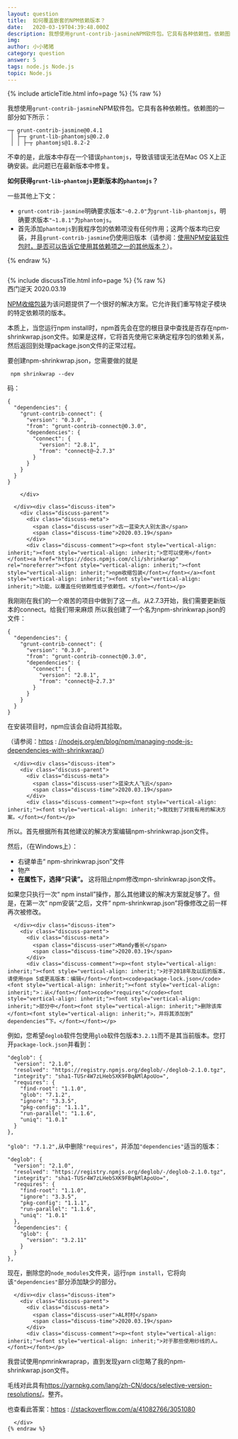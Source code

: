 ```yaml
---
layout: question
title:  如何覆盖嵌套的NPM依赖版本？
date:   2020-03-19T04:39:48.000Z
description: 我想使用grunt-contrib-jasmineNPM软件包。它具有各种依赖性。依赖图的一部分如下所示：─┬ grunt-contrib-jasmi...
img: 
author: 小小猪猪
category: question
answer: 5
tags: node.js Node.js
topic: Node.js
---
```

<div class="article-root">
  <div class="article">
    {% include articleTitle.html info=page %}
    {% raw %}
    <div class="article-content"><p><font style="vertical-align: inherit;"><font style="vertical-align: inherit;">我想使用</font></font><code>grunt-contrib-jasmine</code><font style="vertical-align: inherit;"><font style="vertical-align: inherit;">NPM软件包。</font><font style="vertical-align: inherit;">它具有各种依赖性。</font><font style="vertical-align: inherit;">依赖图的一部分如下所示：</font></font></p>

<pre><code>─┬ grunt-contrib-jasmine@0.4.1<font></font>
 │ ├─┬ grunt-lib-phantomjs@0.2.0<font></font>
 │ │ ├─┬ phantomjs@1.8.2-2<font></font>
</code></pre>

<p><font style="vertical-align: inherit;"><font style="vertical-align: inherit;">不幸的是，此版本中存在一个错误</font></font><code>phantomjs</code><font style="vertical-align: inherit;"><font style="vertical-align: inherit;">，导致该</font><font style="vertical-align: inherit;">错误</font><font style="vertical-align: inherit;">无法在Mac OS X上正确安装。此问题已在最新版本中修复。</font></font></p>

<p><strong><font style="vertical-align: inherit;"><font style="vertical-align: inherit;">如何获得</font></font><code>grunt-lib-phantomjs</code><font style="vertical-align: inherit;"><font style="vertical-align: inherit;">更新版本的</font></font><code>phantomjs</code><font style="vertical-align: inherit;"><font style="vertical-align: inherit;">？</font></font></strong></p>

<p><font style="vertical-align: inherit;"><font style="vertical-align: inherit;">一些其他上下文：</font></font></p>

<ul>
<li><code>grunt-contrib-jasmine</code><font style="vertical-align: inherit;"><font style="vertical-align: inherit;">明确要求版本</font></font><code>"~0.2.0"</code><font style="vertical-align: inherit;"><font style="vertical-align: inherit;">为</font></font><code>grunt-lib-phantomjs</code><font style="vertical-align: inherit;"><font style="vertical-align: inherit;">，明确要求版本</font></font><code>"~1.8.1"</code><font style="vertical-align: inherit;"><font style="vertical-align: inherit;">为</font></font><code>phantomjs</code><font style="vertical-align: inherit;"><font style="vertical-align: inherit;">。</font></font></li>
<li><font style="vertical-align: inherit;"><font style="vertical-align: inherit;">首先添加</font></font><code>phantomjs</code><font style="vertical-align: inherit;"><font style="vertical-align: inherit;">到我程序包的依赖项没有任何作用；</font><font style="vertical-align: inherit;">这两个版本均已安装，并且</font></font><code>grunt-contrib-jasmine</code><font style="vertical-align: inherit;"><font style="vertical-align: inherit;">仍使用旧版本（请参阅：</font></font><a href="https://stackoverflow.com/questions/11233133/when-installing-a-package-with-npm-can-you-tell-it-to-use-a-different-version-o"><font style="vertical-align: inherit;"><font style="vertical-align: inherit;">使用NPM安装软件包时，是否可以告诉它使用其依赖项之一的其他版本？</font></font></a><font style="vertical-align: inherit;"><font style="vertical-align: inherit;">）。</font></font></li>
</ul></div>
    {% endraw %}
  </div>
  <p style="height: 0;width:0;overflow: hidden;"> 第2371篇《如何覆盖嵌套的NPM依赖版本？》来自Winter(https://github.com/aiyld/aiyld.github.io)的站点</p>
  <div class="discuss-wrapper">
    {% include discussTitle.html info=page %}
    {% raw %}
    <div class="discuss-item">
        <div class="discuss-parent">
          <div class="discuss-meta">
            <span class="discuss-user">西门逆天</span>
            <span class="discuss-time">2020.03.19</span>
          </div>
          <div class="discuss-comment"><p><a href="https://docs.npmjs.com/cli/shrinkwrap" rel="nofollow noreferrer"><font style="vertical-align: inherit;"><font style="vertical-align: inherit;">NPM收缩包装</font></font></a><font style="vertical-align: inherit;"><font style="vertical-align: inherit;">为该问题提供了一个很好的解决方案。</font><font style="vertical-align: inherit;">它允许我们重写特定子模块的特定依赖项的版本。</font></font></p>

<p><font style="vertical-align: inherit;"><font style="vertical-align: inherit;">本质上，当您运行npm install时，npm首先会在您的根目录中查找是否存在npm-shrinkwrap.json文件。</font><font style="vertical-align: inherit;">如果是这样，它将首先使用它来确定程序包的依赖关系，然后返回到处理package.json文件的正常过程。</font></font></p>

<p><font style="vertical-align: inherit;"><font style="vertical-align: inherit;">要创建npm-shrinkwrap.json，您需要做的就是</font></font></p>

<pre><code> npm shrinkwrap --dev
</code></pre>

<p><font style="vertical-align: inherit;"><font style="vertical-align: inherit;">码：</font></font></p>

<pre><code>{<font></font>
  "dependencies": {<font></font>
    "grunt-contrib-connect": {<font></font>
      "version": "0.3.0",<font></font>
      "from": "grunt-contrib-connect@0.3.0",<font></font>
      "dependencies": {<font></font>
        "connect": {<font></font>
          "version": "2.8.1",<font></font>
          "from": "connect@~2.7.3"<font></font>
        }<font></font>
      }<font></font>
    }<font></font>
  }<font></font>
}<font></font>
</code></pre></div>
        </div>
        
      </div><div class="discuss-item">
        <div class="discuss-parent">
          <div class="discuss-meta">
            <span class="discuss-user">古一蓝染大人别太浪</span>
            <span class="discuss-time">2020.03.19</span>
          </div>
          <div class="discuss-comment"><p><font style="vertical-align: inherit;"><font style="vertical-align: inherit;">您可以使用</font></font><a href="https://docs.npmjs.com/cli/shrinkwrap" rel="noreferrer"><font style="vertical-align: inherit;"><font style="vertical-align: inherit;">npm收缩包装</font></font></a><font style="vertical-align: inherit;"><font style="vertical-align: inherit;">功能，以覆盖任何依赖性或子依赖性。</font></font></p>

<p><font style="vertical-align: inherit;"><font style="vertical-align: inherit;">我刚刚在我们的一个艰苦的项目中做到了这一点。</font><font style="vertical-align: inherit;">从2.7.3开始，我们需要更新版本的connect。</font><font style="vertical-align: inherit;">给我们带来麻烦 </font><font style="vertical-align: inherit;">所以我创建了一个名为npm-shrinkwrap.json的文件：</font></font></p>

<pre><code>{<font></font>
  "dependencies": {<font></font>
    "grunt-contrib-connect": {<font></font>
      "version": "0.3.0",<font></font>
      "from": "grunt-contrib-connect@0.3.0",<font></font>
      "dependencies": {<font></font>
        "connect": {<font></font>
          "version": "2.8.1",<font></font>
          "from": "connect@~2.7.3"<font></font>
        }<font></font>
      }<font></font>
    }<font></font>
  }<font></font>
}<font></font>
</code></pre>

<p><font style="vertical-align: inherit;"><font style="vertical-align: inherit;">在安装项目时，npm应该会自动将其拾取。</font></font></p>

<p><font style="vertical-align: inherit;"><font style="vertical-align: inherit;">（请参阅：</font></font><a href="https://nodejs.org/en/blog/npm/managing-node-js-dependencies-with-shrinkwrap/" rel="noreferrer"><font style="vertical-align: inherit;"><font style="vertical-align: inherit;">https</font></font></a><font style="vertical-align: inherit;"><font style="vertical-align: inherit;"> : </font><a href="https://nodejs.org/en/blog/npm/managing-node-js-dependencies-with-shrinkwrap/" rel="noreferrer"><font style="vertical-align: inherit;">//nodejs.org/en/blog/npm/managing-node-js-dependencies-with-shrinkwrap/</font></a><font style="vertical-align: inherit;">）</font></font></p></div>
        </div>
        
      </div><div class="discuss-item">
        <div class="discuss-parent">
          <div class="discuss-meta">
            <span class="discuss-user">蓝染大人飞云</span>
            <span class="discuss-time">2020.03.19</span>
          </div>
          <div class="discuss-comment"><p><font style="vertical-align: inherit;"><font style="vertical-align: inherit;">我找到了对我有用的解决方案。</font></font></p>

<p><font style="vertical-align: inherit;"><font style="vertical-align: inherit;">所以。</font><font style="vertical-align: inherit;">首先根据所有其他建议的解决方案编辑npm-shrinkwrap.json文件。</font></font></p>

<p><font style="vertical-align: inherit;"><font style="vertical-align: inherit;">然后，（在Windows上）：</font></font></p>

<ul>
<li><font style="vertical-align: inherit;"><font style="vertical-align: inherit;">右键单击“ npm-shrinkwrap.json”文件</font></font></li>
<li><font style="vertical-align: inherit;"><font style="vertical-align: inherit;">物产</font></font></li>
<li><strong><font style="vertical-align: inherit;"><font style="vertical-align: inherit;">在属性下，选择“只读”。</font></font></strong><font style="vertical-align: inherit;"><font style="vertical-align: inherit;">
这将阻止npm修改mpn-shrinkwrap.json文件。</font></font></li>
</ul>

<p><font style="vertical-align: inherit;"><font style="vertical-align: inherit;">如果您只执行一次“ npm install”操作，那么其他建议的解决方案就足够了。</font><font style="vertical-align: inherit;">但是，在第一次“ npm安装”之后，文件“ npm-shrinkwrap.json”将像修改之前一样再次被修改。</font></font></p></div>
        </div>
        
      </div><div class="discuss-item">
        <div class="discuss-parent">
          <div class="discuss-meta">
            <span class="discuss-user">Mandy番长</span>
            <span class="discuss-time">2020.03.19</span>
          </div>
          <div class="discuss-comment"><p><font style="vertical-align: inherit;"><font style="vertical-align: inherit;">对于2018年及以后的版本，请使用npm 5或更高版本：编辑</font></font><code>package-lock.json</code><font style="vertical-align: inherit;"><font style="vertical-align: inherit;">：从</font></font><code>"requires"</code><font style="vertical-align: inherit;"><font style="vertical-align: inherit;">部分中</font><font style="vertical-align: inherit;">删除该库</font><font style="vertical-align: inherit;">，并将其添加到“ dependencies”下。</font></font></p>

<p><font style="vertical-align: inherit;"><font style="vertical-align: inherit;">例如，您希望</font></font><code>deglob</code><font style="vertical-align: inherit;"><font style="vertical-align: inherit;">软件包使用</font></font><code>glob</code><font style="vertical-align: inherit;"><font style="vertical-align: inherit;">软件包版本</font></font><code>3.2.11</code><font style="vertical-align: inherit;"><font style="vertical-align: inherit;">而不是其当前</font><font style="vertical-align: inherit;">版本</font><font style="vertical-align: inherit;">。</font><font style="vertical-align: inherit;">您打开</font></font><code>package-lock.json</code><font style="vertical-align: inherit;"><font style="vertical-align: inherit;">并看到：</font></font></p>

<pre><code>"deglob": {<font></font>
  "version": "2.1.0",<font></font>
  "resolved": "https://registry.npmjs.org/deglob/-/deglob-2.1.0.tgz",<font></font>
  "integrity": "sha1-TUSr4W7zLHebSXK9FBqAMlApoUo=",<font></font>
  "requires": {<font></font>
    "find-root": "1.1.0",<font></font>
    "glob": "7.1.2",<font></font>
    "ignore": "3.3.5",<font></font>
    "pkg-config": "1.1.1",<font></font>
    "run-parallel": "1.1.6",<font></font>
    "uniq": "1.0.1"<font></font>
  }<font></font>
},<font></font>
</code></pre>

<p><font style="vertical-align: inherit;"></font><code>"glob": "7.1.2",</code><font style="vertical-align: inherit;"><font style="vertical-align: inherit;">从中</font><font style="vertical-align: inherit;">删除</font></font><code>"requires"</code><font style="vertical-align: inherit;"><font style="vertical-align: inherit;">，并添加</font></font><code>"dependencies"</code><font style="vertical-align: inherit;"><font style="vertical-align: inherit;">适当的版本：</font></font></p>

<pre><code>"deglob": {<font></font>
  "version": "2.1.0",<font></font>
  "resolved": "https://registry.npmjs.org/deglob/-/deglob-2.1.0.tgz",<font></font>
  "integrity": "sha1-TUSr4W7zLHebSXK9FBqAMlApoUo=",<font></font>
  "requires": {<font></font>
    "find-root": "1.1.0",<font></font>
    "ignore": "3.3.5",<font></font>
    "pkg-config": "1.1.1",<font></font>
    "run-parallel": "1.1.6",<font></font>
    "uniq": "1.0.1"<font></font>
  },<font></font>
  "dependencies": {<font></font>
    "glob": {<font></font>
      "version": "3.2.11"<font></font>
    }<font></font>
  }<font></font>
},<font></font>
</code></pre>

<p><font style="vertical-align: inherit;"><font style="vertical-align: inherit;">现在，删除您的</font></font><code>node_modules</code><font style="vertical-align: inherit;"><font style="vertical-align: inherit;">文件夹，运行</font></font><code>npm install</code><font style="vertical-align: inherit;"><font style="vertical-align: inherit;">，它将向该</font></font><code>"dependencies"</code><font style="vertical-align: inherit;"><font style="vertical-align: inherit;">部分</font><font style="vertical-align: inherit;">添加缺少的</font><font style="vertical-align: inherit;">部分。</font></font></p></div>
        </div>
        
      </div><div class="discuss-item">
        <div class="discuss-parent">
          <div class="discuss-meta">
            <span class="discuss-user">AL村村</span>
            <span class="discuss-time">2020.03.19</span>
          </div>
          <div class="discuss-comment"><p><font style="vertical-align: inherit;"><font style="vertical-align: inherit;">对于那些使用纱线的人。 </font></font></p>

<p><font style="vertical-align: inherit;"><font style="vertical-align: inherit;">我尝试使用npmrinkwraprap，直到发现yarn cli忽略了我的npm-shrinkwrap.json文件。 </font></font></p>

<p><font style="vertical-align: inherit;"><font style="vertical-align: inherit;">毛线对此具有</font></font><a href="https://yarnpkg.com/lang/en/docs/selective-version-resolutions/" rel="noreferrer"><font style="vertical-align: inherit;"><font style="vertical-align: inherit;">https://yarnpkg.com/lang/zh-CN/docs/selective-version-resolutions/</font></font></a><font style="vertical-align: inherit;"><font style="vertical-align: inherit;">。</font><font style="vertical-align: inherit;">整齐。</font></font></p>

<p><font style="vertical-align: inherit;"><font style="vertical-align: inherit;">也查看此答案：</font><a href="https://stackoverflow.com/a/41082766/3051080"><font style="vertical-align: inherit;">https</font></a><font style="vertical-align: inherit;"> : </font></font><a href="https://stackoverflow.com/a/41082766/3051080"><font style="vertical-align: inherit;"><font style="vertical-align: inherit;">//stackoverflow.com/a/41082766/3051080</font></font></a></p></div>
        </div>
        
      </div>
    {% endraw %}
  </div>
<div>
